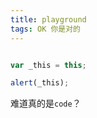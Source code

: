 ```yaml
---
title: playground
tags: OK 你是对的
---
```



```javascript

var _this = this;

alert(_this);

```

难道真的是`code`？

